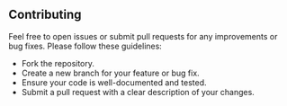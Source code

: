 ## Contributing
Feel free to open issues or submit pull requests for any improvements or bug fixes. Please follow these guidelines:
- Fork the repository.
- Create a new branch for your feature or bug fix.
- Ensure your code is well-documented and tested.
- Submit a pull request with a clear description of your changes.
